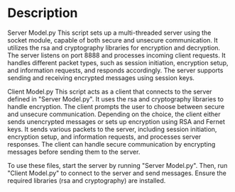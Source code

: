 # Description

Server Model.py
This script sets up a multi-threaded server using the socket module, capable of both secure and unsecure communication. It utilizes the rsa and cryptography libraries for encryption and decryption. The server listens on port 8888 and processes incoming client requests. It handles different packet types, such as session initiation, encryption setup, and information requests, and responds accordingly. The server supports sending and receiving encrypted messages using session keys.

Client Model.py
This script acts as a client that connects to the server defined in "Server Model.py". It uses the rsa and cryptography libraries to handle encryption. The client prompts the user to choose between secure and unsecure communication. Depending on the choice, the client either sends unencrypted messages or sets up encryption using RSA and Fernet keys. It sends various packets to the server, including session initiation, encryption setup, and information requests, and processes server responses. The client can handle secure communication by encrypting messages before sending them to the server.

To use these files, start the server by running "Server Model.py". Then, run "Client Model.py" to connect to the server and send messages. Ensure the required libraries (rsa and cryptography) are installed.
